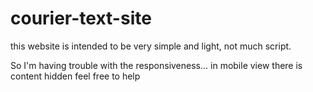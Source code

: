 # courier-text-site
this website is intended to be very simple and light, not much script.

So I'm having trouble with the responsiveness... in mobile view there is content hidden
feel free to help
